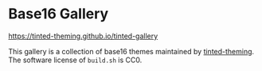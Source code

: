 # Base16 Gallery 

https://tinted-theming.github.io/tinted-gallery

This gallery is a collection of base16 themes maintained by
[tinted-theming](https://github.com/tinted-theming). The software
license of `build.sh` is CC0.
